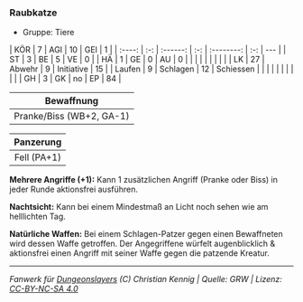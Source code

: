 ### Raubkatze

- Gruppe: Tiere

|  KÖR   |  7  |   AGI    | 10  |    GEI     |  1  |
| :----: | :-: | :------: | :-: | :--------: | :-: | --- |
|   ST   |  3  |    BE    |  5  |     VE     |  0  |
|   HÄ   |  1  |    GE    |  0  |     AU     |  0  |
|        |     |          |     |            |     |     |
|   LK   | 27  |  Abwehr  |  9  | Initiative | 15  |
| Laufen |  9  | Schlagen | 12  | Schiessen  |     |
|        |     |          |     |            |     |     |
|   GH   |  3  |    GK    | no  |     EP     | 84  |

|        Bewaffnung        |
| :----------------------: |
| Pranke/Biss (WB+2, GA-1) |

|  Panzerung  |
| :---------: |
| Fell (PA+1) |

**Mehrere Angriffe (+1):** Kann 1 zusätzlichen Angriff (Pranke oder Biss) in jeder Runde aktionsfrei ausführen.

**Nachtsicht:** Kann bei einem Mindestmaß an Licht noch sehen wie am helllichten Tag.

**Natürliche Waffen:** Bei einem Schlagen-Patzer gegen einen Bewaffneten wird dessen Waffe getroffen. Der Angegriffene würfelt augenblicklich & aktionsfrei einen Angriff mit seiner Waffe gegen die patzende Kreatur.

---

_Fanwerk für [Dungeonslayers](https://www.dungeonslayers.net/) (C) Christian Kennig | Quelle: GRW | Lizenz: [CC-BY-NC-SA 4.0](https://creativecommons.org/licenses/by-nc-sa/4.0/deed.de)_
